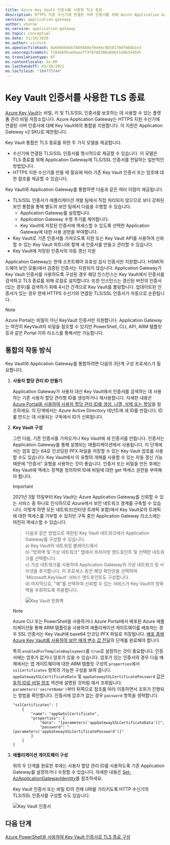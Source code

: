 ```yaml
---
title: Azure Key Vault 인증서를 사용한 TLS 종료
description: HTTPS 지원 수신기에 연결된 서버 인증서를 위해 Azure Application Gateway를 Key Vault와 통합하는 방법을 알아봅니다.
services: application-gateway
author: vhorne
ms.service: application-gateway
ms.topic: conceptual
ms.date: 11/16/2020
ms.author: victorh
ms.openlocfilehash: 8a64956deb7849568e70e94c9b58170df60db1e3
ms.sourcegitcommit: f28ebb95ae9aaaff3f87d8388a09b41e0b3445b5
ms.translationtype: HT
ms.contentlocale: ko-KR
ms.lasthandoff: 03/30/2021
ms.locfileid: "104775744"
---
```

# <a name="tls-termination-with-key-vault-certificates"></a>Key Vault 인증서를 사용한 TLS 종료

[Azure Key Vault](../key-vault/general/overview.md)는 비밀, 키 및 TLS/SSL 인증서를 보호하는 데 사용할 수 있는 플랫폼 관리 비밀 저장소입니다. Azure Application Gateway는 HTTPS 지원 수신기에 연결된 서버 인증서에 대해 Key Vault와의 통합을 지원합니다. 이 지원은 Application Gateway v2 SKU로 제한됩니다.

Key Vault 통합은 TLS 종료를 위한 두 가지 모델을 제공합니다.

- 수신기에 연결된 TLS/SSL 인증서를 명시적으로 제공할 수 있습니다. 이 모델은 TLS 종료를 위해 Application Gateway에 TLS/SSL 인증서를 전달하는 일반적인 방법입니다.
- HTTPS 지원 수신기를 만들 때 필요에 따라 기존 Key Vault 인증서 또는 암호에 대한 참조를 제공할 수 있습니다.

Key Vault와 Application Gateway를 통합하면 다음과 같은 여러 이점이 제공됩니다.

- TLS/SSL 인증서가 애플리케이션 개발 팀에서 직접 처리되지 않으므로 보다 강화된 보안 통합을 통해 별도의 보안 팀에서 다음을 수행할 수 있습니다.
  * Application Gateway를 설정합니다.
  * Application Gateway 수명 주기를 제어합니다.
  * Key Vault에 저장된 인증서에 액세스할 수 있도록 선택한 Application Gateway에 대한 사용 권한을 부여합니다.
- Key Vault로 기존 인증서를 가져오도록 지원 또는 Key Vault API를 사용하여 신뢰할 수 있는 Key Vault 파트너와 함께 새 인증서를 만들고 관리할 수 있습니다.
- Key Vault에 저장된 인증서의 자동 갱신 지원

Application Gateway는 현재 소프트웨어 유효성 검사 인증서만 지원합니다. HSM(하드웨어 보안 모듈)에서 검증된 인증서는 지원되지 않습니다. Application Gateway가 Key Vault 인증서를 사용하도록 구성된 경우 해당 인스턴스는 Key Vault에서 인증서를 검색하고 TLS 종료를 위해 로컬로 설치합니다. 또한 인스턴스는 갱신된 버전의 인증서(있는 경우)를 검색하기 위해 4시간 간격으로 Key Vault를 폴링합니다. 업데이트된 인증서가 있는 경우 현재 HTTPS 수신기와 연결된 TLS/SSL 인증서가 자동으로 순환됩니다.

> [!NOTE]
> Azure Portal는 비밀이 아닌 KeyVault 인증서만 지원합니다. Application Gateway는 여전히 KeyVault의 비밀을 참조할 수 있지만 PowerShell, CLI, API, ARM 템플릿 등과 같은 Portal 이외 리소스를 통해서만 가능합니다. 

## <a name="how-integration-works"></a>통합의 작동 방식

Key Vault와 Application Gateway를 통합하려면 다음의 3단계 구성 프로세스가 필요합니다.

1. **사용자 할당 관리 ID 만들기**

   Application Gateway가 사용자 대신 Key Vault에서 인증서를 검색하는 데 사용하는 기존 사용자 할당 관리형 ID를 생성하거나 재사용합니다. 자세한 내용은 [Azure Portal을 사용하여 사용자 할당 관리 ID를 생성, 나열, 삭제 또는 할당](../active-directory/managed-identities-azure-resources/how-to-manage-ua-identity-portal.md)을 참조하세요. 이 단계에서는 Azure Active Directory 테넌트에 새 ID를 만듭니다. ID를 만드는 데 사용되는 구독에서 ID가 신뢰됩니다.

1. **Key Vault 구성**

   그런 다음, 기존 인증서를 가져오거나 Key Vault에 새 인증서를 만듭니다. 인증서는 Application Gateway를 통해 실행되는 애플리케이션에서 사용됩니다. 이 단계에서는 암호 없는 64로 인코딩된 PFX 파일을 저장할 수 있는 Key Vault 암호를 사용할 수도 있습니다. Key Vault에서 이 유형의 개체를 사용할 수 있는 자동 갱신 기능 때문에 "인증서" 유형을 사용하는 것이 좋습니다. 인증서 또는 비밀을 만든 후에는 Key Vault에 액세스 정책을 정의하여 ID에 비밀에 대한 get 액세스 권한을 부여해야 합니다.
   
   > [!IMPORTANT]
   > 2021년 3월 15일부터 Key Vault는 Azure Application Gateway를 신뢰할 수 있는 서비스 중 하나로 인식하므로 Azure에서 보안 네트워크 경계를 구축할 수 있습니다. 이렇게 하면 모든 네트워크(인터넷 트래픽 포함)에서 Key Vault로의 트래픽에 대한 액세스를 거부할 수 있지만 구독 중인 Application Gateway 리소스에는 여전히 액세스할 수 있습니다. 

   > 다음과 같은 방법으로 제한된 Key Vault 네트워크에서 Application Gateway를 구성할 수 있습니다. <br />
   > a) Key Vault의 네트워킹 블레이드에서 <br />
   > b) "방화벽 및 가상 네트워크" 탭에서 프라이빗 엔드포인트 및 선택한 네트워크를 선택합니다. <br/>
   > c) 가상 네트워크를 사용하여 Application Gateway의 가상 네트워크 및 서브넷을 추가합니다. 이 프로세스 동안 해당 확인란을 선택하여 'Microsoft.KeyVault' 서비스 엔드포인트도 구성합니다. <br/>
   > d) 마지막으로, "예"를 선택하여 신뢰할 수 있는 서비스가 Key Vault의 방화벽을 우회하도록 허용합니다. <br/>
   > 
   > ![Key Vault 방화벽](media/key-vault-certs/key-vault-firewall.png)


   > [!NOTE]
   > Azure CLI 또는 PowerShell을 사용하거나 Azure Portal에서 배포된 Azure 애플리케이션을 통해 ARM 템플릿을 사용하여 애플리케이션 게이트웨이를 배포하는 경우 SSL 인증서는 Key Vault에 base64 인코딩 PFX 파일로 저장됩니다. [배포 중에 Azure Key Vault를 사용하여 보안 매개 변수 값 전달](../azure-resource-manager/templates/key-vault-parameter.md)의 단계를 완료해야 합니다. 
   >
   > 특히 `enabledForTemplateDeployment`를 `true`로 설정하는 것이 중요합니다. 인증서에는 암호가 없거나 암호가 있을 수 있습니다. 암호가 있는 인증서의 경우 다음 예제에서는 앱 게이트웨이에 대한 ARM 템플릿 구성의 `properties`에서 `sslCertificates` 항목의 가능한 구성을 보여 줍니다. `appGatewaySSLCertificateData` 및 `appGatewaySSLCertificatePassword` 값은 [동적 ID로 비밀 참조](../azure-resource-manager/templates/key-vault-parameter.md#reference-secrets-with-dynamic-id) 섹션에 설명된 것처럼 에서 조회됩니다. `parameters('secretName')`부터 뒤쪽으로 참조를 따라 이동하면서 조회가 진행되는 방법을 확인합니다. 인증서에 암호가 없는 경우 `password` 항목을 생략합니다.
   >   
   > ```
   > "sslCertificates": [
   >     {
   >         "name": "appGwSslCertificate",
   >         "properties": {
   >             "data": "[parameters('appGatewaySSLCertificateData')]",
   >             "password": "[parameters('appGatewaySSLCertificatePassword')]"
   >         }
   >     }
   > ]
   > ```

1. **애플리케이션 게이트웨이 구성**

   위의 두 단계를 완료한 후에는 사용자 할당 관리 ID를 사용하도록 기존 Application Gateway를 설정하거나 수정할 수 있습니다. 자세한 내용은 [Set-AzApplicationGatewayIdentity](/powershell/module/az.network/set-azapplicationgatewayidentity)를 참조하세요.

   Key Vault 인증서 또는 비밀 ID의 전체 URI를 가리키도록 HTTP 수신기의 TLS/SSL 인증서를 구성할 수도 있습니다.

   ![Key Vault 인증서](media/key-vault-certs/ag-kv.png)

## <a name="next-steps"></a>다음 단계

[Azure PowerShell을 사용하여 Key Vault 인증서로 TLS 종료 구성](configure-keyvault-ps.md)
